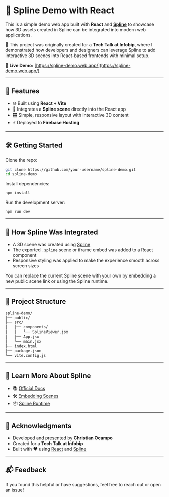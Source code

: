 # 🎨 Spline Demo with React

This is a simple demo web app built with **React** and **[Spline](https://spline.design/)** to showcase how 3D assets created in Spline can be integrated into modern web applications.

🚪 This project was originally created for a **Tech Talk at Infobip**, where I demonstrated how developers and designers can leverage Spline to add interactive 3D scenes into React-based frontends with minimal setup.

🔗 **Live Demo:** [https://spline-demo.web.app/](https://spline-demo.web.app/)

---

## 🚀 Features

- 🌐 Built using **React + Vite**
- 🧱 Integrates a **Spline scene** directly into the React app
- 🎛️ Simple, responsive layout with interactive 3D content
- ⚡ Deployed to **Firebase Hosting**

---

## 🛠️ Getting Started

Clone the repo:

```bash
git clone https://github.com/your-username/spline-demo.git
cd spline-demo
```

Install dependencies:

```bash
npm install
```

Run the development server:

```bash
npm run dev
```

---

## 🧹 How Spline Was Integrated

- A 3D scene was created using [Spline](https://app.spline.design/)
- The exported `.spline` scene or iframe embed was added to a React component
- Responsive styling was applied to make the experience smooth across screen sizes

You can replace the current Spline scene with your own by embedding a new public scene link or using the Spline runtime.

---

## 📁 Project Structure

```bash
spline-demo/
├── public/
├── src/
│   ├── components/
│   │   └── SplineViewer.jsx
│   ├── App.jsx
│   └── main.jsx
├── index.html
├── package.json
└── vite.config.js
```

---

## 🧪 Learn More About Spline

- 📚 [Official Docs](https://docs.spline.design/)
- 🛠️ [Embedding Scenes](https://docs.spline.design/embed-spline-scenes)
- 📦 [Spline Runtime](https://docs.spline.design/spline-runtime)

---

## 🙌 Acknowledgments

- Developed and presented by **Christian Ocampo**  
- Created for a **Tech Talk at Infobip**  
- Built with ❤️ using [React](https://reactjs.org/) and [Spline](https://spline.design/)

---

## 📬 Feedback

If you found this helpful or have suggestions, feel free to reach out or open an issue!

